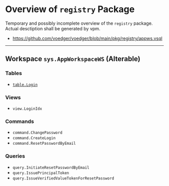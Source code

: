# Overview of `registry` Package

Temporary and possibly incomplete overview of the `registry` package. Actual desctiption shall be generated by vpm.

- https://github.com/voedger/voedger/blob/main/pkg/registry/appws.vsql

---

## Workspace `sys.AppWorkspaceWS` (Alterable)

### Tables

* [`table.Login`](https://github.com/maxim-ge/voedger/blob/2fdbd9f6022ad944709e6ce3191e4af875be8d10/pkg/registry/appws.vsql#L6)

### Views

* `view.LoginIdx`

### Commands

* `command.ChangePassword`
* `command.CreateLogin`
* `command.ResetPasswordByEmail`

### Queries

* `query.InitiateResetPasswordByEmail`
* `query.IssuePrincipalToken`
* `query.IssueVerifiedValueTokenForResetPassword`

